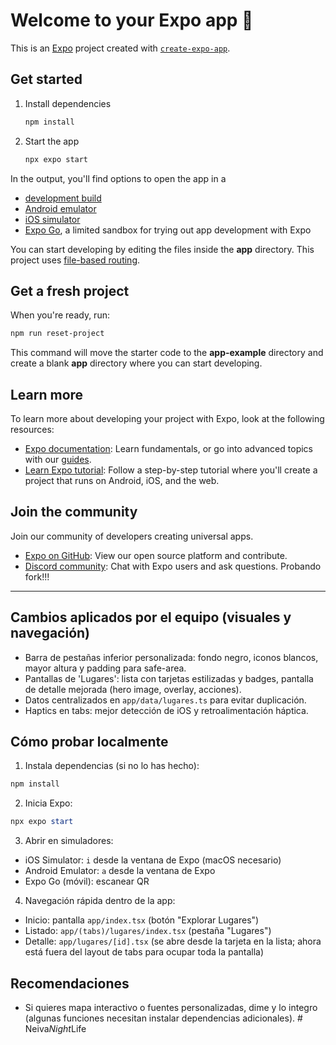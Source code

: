 # Welcome to your Expo app 👋

This is an [Expo](https://expo.dev) project created with [`create-expo-app`](https://www.npmjs.com/package/create-expo-app).

## Get started

1. Install dependencies

   ```bash
   npm install
   ```

2. Start the app

   ```bash
   npx expo start
   ```

In the output, you'll find options to open the app in a

- [development build](https://docs.expo.dev/develop/development-builds/introduction/)
- [Android emulator](https://docs.expo.dev/workflow/android-studio-emulator/)
- [iOS simulator](https://docs.expo.dev/workflow/ios-simulator/)
- [Expo Go](https://expo.dev/go), a limited sandbox for trying out app development with Expo

You can start developing by editing the files inside the **app** directory. This project uses [file-based routing](https://docs.expo.dev/router/introduction).

## Get a fresh project

When you're ready, run:

```bash
npm run reset-project
```

This command will move the starter code to the **app-example** directory and create a blank **app** directory where you can start developing.

## Learn more

To learn more about developing your project with Expo, look at the following resources:

- [Expo documentation](https://docs.expo.dev/): Learn fundamentals, or go into advanced topics with our [guides](https://docs.expo.dev/guides).
- [Learn Expo tutorial](https://docs.expo.dev/tutorial/introduction/): Follow a step-by-step tutorial where you'll create a project that runs on Android, iOS, and the web.

## Join the community

Join our community of developers creating universal apps.

- [Expo on GitHub](https://github.com/expo/expo): View our open source platform and contribute.
- [Discord community](https://chat.expo.dev): Chat with Expo users and ask questions.
Probando fork!!!

---

## Cambios aplicados por el equipo (visuales y navegación)

- Barra de pestañas inferior personalizada: fondo negro, iconos blancos, mayor altura y padding para safe-area.
- Pantallas de 'Lugares': lista con tarjetas estilizadas y badges, pantalla de detalle mejorada (hero image, overlay, acciones).
- Datos centralizados en `app/data/lugares.ts` para evitar duplicación.
- Haptics en tabs: mejor detección de iOS y retroalimentación háptica.

## Cómo probar localmente

1. Instala dependencias (si no lo has hecho):

```powershell
npm install
```

2. Inicia Expo:

```powershell
npx expo start
```

3. Abrir en simuladores:

- iOS Simulator: `i` desde la ventana de Expo (macOS necesario)
- Android Emulator: `a` desde la ventana de Expo
- Expo Go (móvil): escanear QR

4. Navegación rápida dentro de la app:

- Inicio: pantalla `app/index.tsx` (botón "Explorar Lugares")
- Listado: `app/(tabs)/lugares/index.tsx` (pestaña "Lugares")
- Detalle: `app/lugares/[id].tsx` (se abre desde la tarjeta en la lista; ahora está fuera del layout de tabs para ocupar toda la pantalla)

## Recomendaciones

- Si quieres mapa interactivo o fuentes personalizadas, dime y lo integro (algunas funciones necesitan instalar dependencias adicionales).
#   N e i v a _ N i g h t _ L i f e  
 